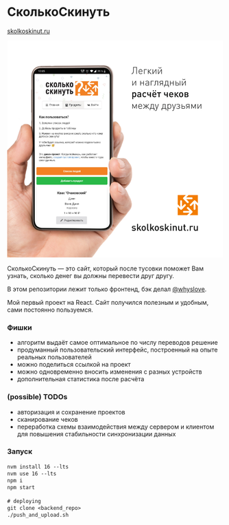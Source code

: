 # СколькоСкинуть

[skolkoskinut.ru](https://skolkoskinut.ru)

![СколькоСкинуть](cover.jpg)

СколькоСкинуть — это сайт, который после тусовки поможет Вам узнать, сколько денег вы должны перевести друг другу.

В этом репозитории лежит только фронтенд, бэк делал [@whyslove](https://github.com/whyslove).

Мой первый проект на React. Сайт получился полезным и удобным, сами постоянно пользуемся.

### Фишки

- алгоритм выдаёт самое оптимальное по числу переводов решение
- продуманный пользовательский интерфейс, построенный на опыте реальных пользователей
- можно поделиться ссылкой на проект
- можно одновременно вносить изменения с разных устройств
- дополнительная статистика после расчёта

### (possible) TODOs

- авторизация и сохранение проектов
- сканирование чеков
- переработка схемы взаимодействия между сервером и клиентом для повышения стабильности синхронизации данных

### Запуск

```
nvm install 16 --lts
nvm use 16 --lts
npm i
npm start

# deploying
git clone <backend_repo>
./push_and_upload.sh
```
